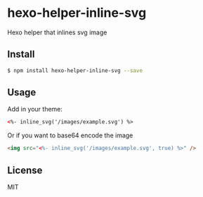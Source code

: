# hexo-helper-inline-svg

Hexo helper that inlines svg image


## Install

``` bash
$ npm install hexo-helper-inline-svg --save
```

## Usage

Add in your theme:

```html
<%- inline_svg('/images/example.svg') %>
```

Or if you want to base64 encode the image

```html
<img src="<%- inline_svg('/images/example.svg', true) %>" />
```

## License

MIT
